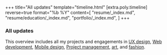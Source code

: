 +++
title="All updates"
template="timeline.html"
[extra.poly.timeline]
reverse=true
format="%b %Y"
content=[
  "resume/_index.md",
  "resume/education/_index.md",
  "portfolio/_index.md",
]
+++

### All updates

This overview includes all my projects and engagements in [UX design](/expertise/ux-design), [Web development](/expertise/web-dev/), [Mobile design](/expertise/mobile-design), [Project management](/expertise/project-manager), [art](/expertise/art), and [fashion](/expertise/fashion).

